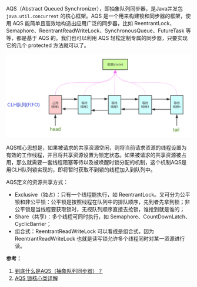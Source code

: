 
AQS（Abstract Queued Synchronizer），即抽象队列同步器，是Java并发包 `java.util.concurrent` 的核心框架。AQS 是一个用来构建锁和同步器的框架，使用 AQS 能简单且高效地构造出应用广泛的同步器，比如 ReentrantLock、Semaphore、ReentrantReadWriteLock、SynchronousQueue、FutureTask 等等，都是基于 AQS 的。我们也可以利用 AQS 轻松定制专属的同步器，只要实现它的几个 protected 方法就可以了。

![](assets/AQS简介/AQS.webp)

AQS核心思想是，如果被请求的共享资源空闲，则将当前请求资源的线程设置为有效的工作线程，并且将共享资源设置为锁定状态。如果被请求的共享资源被占用，那么就需要一套线程阻塞等待以及被唤醒时锁分配的机制，这个机制AQS是用CLH队列锁实现的，即将暂时获取不到锁的线程加入到队列中。

AQS定义的资源共享方式：

- Exclusive（独占）：只有一个线程能执行，如 ReentrantLock。又可分为公平锁和非公平锁：公平锁是按照线程在队列中的排队顺序，先到者先拿到锁；非公平锁是当线程要获取锁时，无视队列顺序直接去抢锁，谁抢到就是谁的；
- Share（共享）：多个线程可同时执行，如 Semaphore、CountDownLatch、CyclicBarrier；
- 组合式：ReentrantReadWriteLock 可以看成是组合式，因为 ReentrantReadWriteLock 也就是读写锁允许多个线程同时对某一资源进行读。

**参考：**

1. [到底什么是AQS（抽象队列同步器）？](https://javabetter.cn/thread/aqs.html)
2. [AQS 锁核心类详解](https://www.cnblogs.com/zhengzhaoxiang/p/13973928.html)
